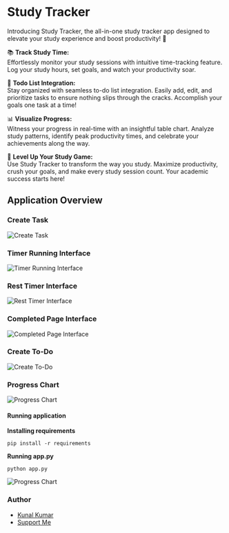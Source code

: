 # Study Tracker
Introducing Study Tracker, the all-in-one study tracker app designed to elevate your study experience and boost productivity! 🚀

📚 **Track Study Time:**  
Effortlessly monitor your study sessions with intuitive time-tracking feature. Log your study hours, set goals, and watch your productivity soar.

📅 **Todo List Integration:**  
Stay organized with seamless to-do list integration. Easily add, edit, and prioritize tasks to ensure nothing slips through the cracks. Accomplish your goals one task at a time!

📊 **Visualize Progress:**  
Witness your progress in real-time with an insightful table chart. Analyze study patterns, identify peak productivity times, and celebrate your achievements along the way.

🚀 **Level Up Your Study Game:**  
Use Study Tracker to transform the way you study. Maximize productivity, crush your goals, and make every study session count. Your academic success starts here!

## Application Overview
### Create Task
![Create Task](https://i.postimg.cc/nz94nqBS/create-task.png)

### Timer Running Interface  
![Timer Running Interface](https://i.postimg.cc/qM435Pb5/timer-running.png)

### Rest Timer Interface  
![Rest Timer Interface](https://i.postimg.cc/HLpX8f5M/rest-timer-running.png)

### Completed Page Interface  
![Completed Page Interface](https://i.postimg.cc/TYSFJvJZ/completed.png)

### Create To-Do  
![Create To-Do](https://i.postimg.cc/wj2WbKXq/todo.png)

### Progress Chart  
![Progress Chart](https://i.postimg.cc/BZzMdcPF/progress.png)

#### Running application    
**Installing requirements**  
```
pip install -r requirements
```
**Running app.py**  
```
python app.py
```
![Progress Chart](https://i.postimg.cc/ZYvMYMSH/running-app.png)  
### Author
* [Kunal Kumar](https://twitter.com/l1v1n9h311)
* [Support Me](https://www.buymeacoffee.com/l1v1n9h311)
